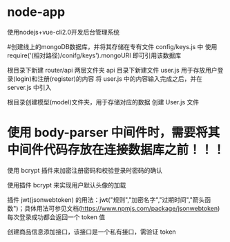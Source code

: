 # node-app
使用nodejs+vue-cli2.0开发后台管理系统

#创建线上的mongoDB数据库，并将其存储在专有文件 config/keys.js 中
 使用 require('(相对路径)/conifg/keys').mongoURI 即可引用该数据库

 根目录下新建 router/api 两层文件夹
 api 目录下新建文件 user.js 用于存放用户登录(login)和注册(register)的内容
 将 user.js 中的内容输入完成之后，并在 server.js 中引入

 根目录创建模型(model)文件夹，用于存储对应的数据
   创建 User.js 文件

# 使用 body-parser 中间件时，需要将其中间件代码存放在连接数据库之前！！！

 使用 bcrypt 插件来加密注册密码和校验登录时密码的确认

 使用插件 bcrypt 来实现用户默认头像的加载

 插件 jwt(jsonwebtoken) 的用法：jwt("规则","加密名字","过期时间","箭头函数")；具体用法可参见文档(https://www.npmjs.com/package/jsonwebtoken)
 每次登录成功都会返回一个 token 值

 创建商品信息添加接口，该接口是一个私有接口，需验证 token
